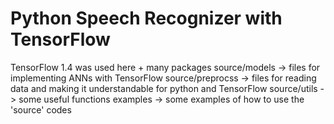 Python Speech Recognizer with TensorFlow
=========================================
TensorFlow 1.4 was used here + many packages
source/models -> files for implementing ANNs with TensorFlow
source/preprocss -> files for reading data and making it understandable for python and TensorFlow
source/utils -> some useful functions
examples -> some examples of how to use the 'source' codes
